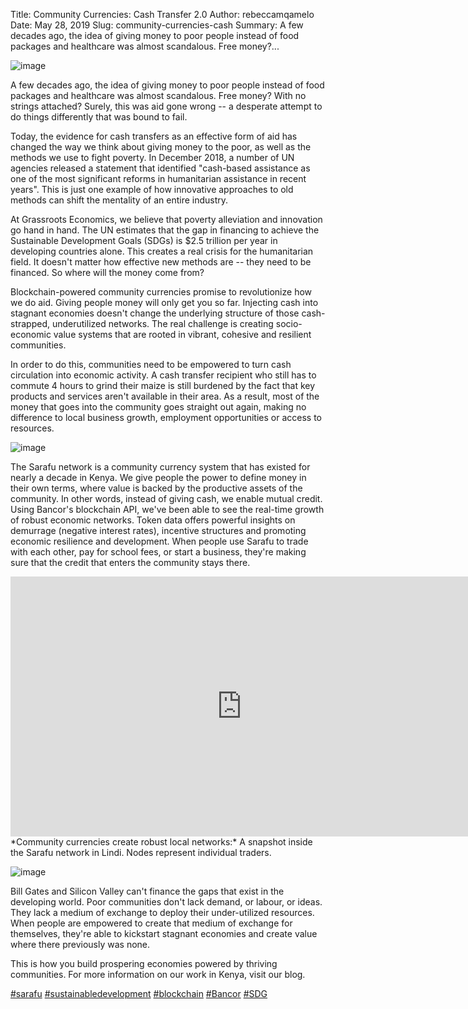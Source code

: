 Title: Community Currencies: Cash Transfer 2.0
Author: rebeccamqamelo
Date: May 28, 2019
Slug: community-currencies-cash
Summary: A few decades ago, the idea of giving money to poor people instead of food packages and healthcare was almost scandalous. Free money?...

![image](images/blog/community-currencies-cash1.webp)

A few decades ago, the idea of giving money to poor people instead of
food packages and healthcare was almost scandalous. Free money? With no
strings attached? Surely, this was aid gone wrong -- a desperate attempt
to do things differently that was bound to fail.

Today, the evidence for cash transfers as an effective form of aid has
changed the way we think about giving money to the poor, as well as the
methods we use to fight poverty. In December 2018, a number of UN
agencies released a statement that identified "cash-based assistance as
one of the most significant reforms in humanitarian assistance in recent
years". This is just one example of how innovative approaches to old
methods can shift the mentality of an entire industry.

At Grassroots Economics, we believe that poverty alleviation and
innovation go hand in hand. The UN estimates that the gap in financing
to achieve the Sustainable Development Goals (SDGs) is $2.5 trillion
per year in developing countries alone. This creates a real crisis for
the humanitarian field. It doesn't matter how effective new methods are
-- they need to be financed. So where will the money come from?

Blockchain-powered community currencies promise to revolutionize how we
do aid. Giving people money will only get you so far. Injecting cash
into stagnant economies doesn't change the underlying structure of those
cash-strapped, underutilized networks. The real challenge is creating
socio-economic value systems that are rooted in vibrant, cohesive and
resilient communities.

In order to do this, communities need to be empowered to turn cash
circulation into economic activity. A cash transfer recipient who still
has to commute 4 hours to grind their maize is still burdened by the
fact that key products and services aren't available in their area. As a
result, most of the money that goes into the community goes straight out
again, making no difference to local business growth, employment
opportunities or access to resources.

![image](images/blog/community-currencies-cash59.webp)

The Sarafu network is a community currency system that has existed for
nearly a decade in Kenya. We give people the power to define money in
their own terms, where value is backed by the productive assets of the
community. In other words, instead of giving cash, we enable mutual
credit. Using Bancor's blockchain API, we've been able to see the
real-time growth of robust economic networks. Token data offers powerful
insights on demurrage (negative interest rates), incentive structures
and promoting economic resilience and development. When people use
Sarafu to trade with each other, pay for school fees, or start a
business, they're making sure that the credit that enters the community
stays there.

<iframe width="740" height="416" src="https://www.youtube.com/embed/B4430YSgLzE" title="YouTube video player" frameborder="0" allow="accelerometer; autoplay; clipboard-write; encrypted-media; gyroscope; picture-in-picture" allowfullscreen></iframe>
*Community currencies create robust local networks:* A snapshot inside
the Sarafu network in Lindi. Nodes represent individual traders.

![image](images/blog/community-currencies-cash91.webp)

Bill Gates and Silicon Valley can't finance the gaps that exist in the
developing world. Poor communities don't lack demand, or labour, or
ideas. They lack a medium of exchange to deploy their under-utilized
resources. When people are empowered to create that medium of exchange
for themselves, they're able to kickstart stagnant economies and create
value where there previously was none.

This is how you build prospering economies powered by thriving
communities. For more information on our work in Kenya, visit our blog.

[#sarafu](https://www.grassrootseconomics.org/blog/hashtags/sarafu)
[#sustainabledevelopment](https://www.grassrootseconomics.org/blog/hashtags/sustainabledevelopment)
[#blockchain](https://www.grassrootseconomics.org/blog/hashtags/blockchain)
[#Bancor](https://www.grassrootseconomics.org/blog/hashtags/Bancor)
[#SDG](https://www.grassrootseconomics.org/blog/hashtags/SDG)
